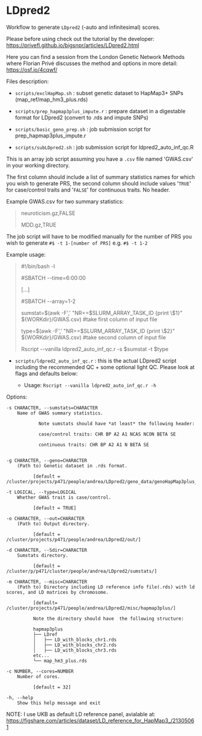 # LDpred2

Workflow to generate `LDpred2` (-auto and infinitesimal) scores.

Please before using check out the tutorial by the developer: <https://privefl.github.io/bigsnpr/articles/LDpred2.html>

Here you can find a session from the London Genetic Network Methods where Florian Privé discusses the method and options in more detail: <https://osf.io/4cqwf/>

Files description:

-   `scripts/exclHapMap.sh` : subset genetic dataset to HapMap3+ SNPs (map_ref/map_hm3_plus.rds)

-   `scripts/prep_hapmap3plus_impute.r` : prepare dataset in a digestable format for LDpred2 (convert to .rds and impute SNPs)

-   `scripts/basic_geno_prep.sh` : job submission script for prep_hapmap3plus_impute.r

-   `scripts/subLDpred2.sh` : job submission script for ldpred2_auto_inf_qc.R

This is an array job script assuming you have a `.csv` file named 'GWAS.csv' in your working directory.

The first column should include a list of summary statistics names for which you wish to generate PRS, the second column should include values '`TRUE`' for case/control traits and '`FALSE`' for continuous traits. No header.

Example GWAS.csv for two summary statistics:

> neuroticism.gz,FALSE
>
> MDD.gz,TRUE

The job script will have to be modified manually for the number of PRS you wish to generate `#$ -t 1-[number of PRS]` e.g. `#$ -t 1-2`

Example usage:

> #!/bin/bash -l
>
> #SBATCH --time=6:00:00
>
> [...]
>
> #SBATCH --array=1-2
>
> sumstat=$(awk -F',' "NR==$SLURM_ARRAY_TASK_ID {print \\$1}" ${WORKdir}/GWAS.csv) #take first column of input file
>
> type=$(awk -F',' "NR==$SLURM_ARRAY_TASK_ID {print \\$2}" ${WORKdir}/GWAS.csv) #take second column of input file
>
> Rscript --vanilla ldpred2_auto_inf_qc.r -s $sumstat -t $type

-   `scripts/ldpred2_auto_inf_qc.r` : this is the actual LDpred2 script including the recommended QC + some optional light QC. Please look at flags and defaults below:

    -   Usage: `Rscript --vanilla ldpred2_auto_inf_qc.r -h`

Options:

    -s CHARACTER, --sumstats=CHARACTER
        Name of GWAS summary statistics.

                Note sumstats should have *at least* the following header:

                case/control traits: CHR BP A2 A1 NCAS NCON BETA SE 

                continuous traits: CHR BP A2 A1 N BETA SE


    -g CHARACTER, --geno=CHARACTER
        (Path to) Genetic dataset in .rds format.

              [default = /cluster/projects/p471/people/andrea/LDpred2/geno_data/genoHapMap3plus_N200k.rds]

    -t LOGICAL, --type=LOGICAL
        Whether GWAS trait is case/control.

              [default = TRUE]

    -o CHARACTER, --out=CHARACTER
        (Path to) Output directory.

              [default = /cluster/projects/p471/people/andrea/LDpred2/out/]

    -d CHARACTER, --Sdir=CHARACTER
        Sumstats directory.

              [default = /cluster/p/p471/cluster/people/andrea/LDpred2/sumstats/]

    -m CHARACTER, --misc=CHARACTER
        (Path to) Directory including LD reference info file(.rds) with ld scores, and LD matrices by chromosome.

              [default= /cluster/projects/p471/people/andrea/LDpred2/misc/hapmap3plus/]

              Note the directory should have  the following structure:

              hapmap3plus
              ├── LDref
              │   ├── LD_with_blocks_chr1.rds
              │   ├── LD_with_blocks_chr2.rds
              │   ├── LD_with_blocks_chr3.rds
              etc...
              └── map_hm3_plus.rds

    -c NUMBER, --cores=NUMBER
        Number of cores. 

              [default = 32]

    -h, --help
        Show this help message and exit
        
        
        

NOTE: I use UKB as default LD reference panel, avialable at: <https://figshare.com/articles/dataset/LD_reference_for_HapMap3_/21305061>
